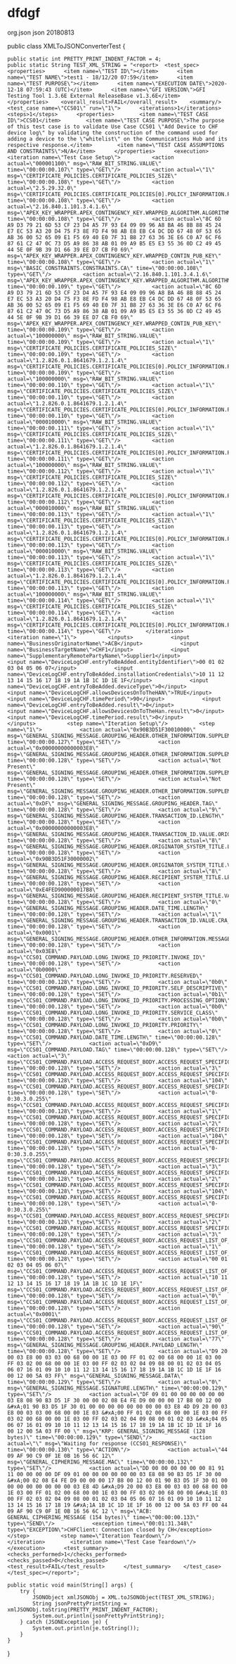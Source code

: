 dfdgf
=====

  <dependency>
  <groupId>org.json</groupId>
  <artifactId>json</artifactId>
  <version>20180813</version>
  </dependency>  

public class XMLToJSONConverterTest {

    public static int PRETTY_PRINT_INDENT_FACTOR = 4;
    public static String TEST_XML_STRING = "<report>  <test_spec>    <properties>      <item name=\"TEST ID\"></item>      <item name=\"TEST NAME\">test1 - 18/12/20 07:59</item>      <item name=\"TEST PURPOSE\"></item>      <item name=\"EXECUTION DATE\">2020-12-18 07:59:43 (UTC)</item>      <item name=\"GFI VERSION\">GFI Testing Tool 1.3.6E External ReleaseBase v1.3.6E</item>    </properties>    <overall_result>FAIL</overall_result>    <summary/>    <test_case name=\"CCS01\" run=\"1\">      <iterations>1</iterations>      <steps>1</steps>      <properties>        <item name=\"TEST CASE ID\">CCS01</item>        <item name=\"TEST CASE PURPOSE\">The purpose of this test case is to validate Use Case CCS01 \"Add Device to CHF device log\" by validating the construction of the command used for adding a device to the \"whitelist\" on the Communications Hub and its respective response.</item>        <item name=\"TEST CASE ASSUMPTIONS AND CONSTRAINTS\">N/A</item>      </properties>      <execution>        <iteration name=\"Test Case Setup\">          <action actual=\"000001100\" msg=\"RAW_BIT_STRING.VALUE\" time=\"00:00:00.107\" type=\"GET\"/>          <action actual=\"1\" msg=\"CERTIFICATE_POLICIES.CERTIFICATE_POLICIES_SIZE\" time=\"00:00:00.108\" type=\"GET\"/>          <action actual=\"2.5.29.32.0\" msg=\"CERTIFICATE_POLICIES.CERTIFICATE_POLICIES[0].POLICY_INFORMATION.POLICY_IDENTIFIER\" time=\"00:00:00.108\" type=\"GET\"/>          <action actual=\"2.16.840.1.101.3.4.1.6\" msg=\"APEX_KEY_WRAPPER.APEX_CONTINGENCY_KEY.WRAPPED_ALGORITHM.ALGORITHM\" time=\"00:00:00.108\" type=\"GET\"/>          <action actual=\"8C 6D A9 D3 79 21 6D 53 CF 23 D4 A5 7F 93 E4 09 09 96 A8 BA 46 8B 88 45 24 E7 EC 53 A3 20 D4 75 F3 8E FD F4 98 AB E8 EB C4 DC DD 67 48 0F 53 65 AB 36 00 52 65 09 E1 F5 69 40 E0 7F 31 B8 27 63 36 3E E6 C0 A7 6C F6 87 61 C2 47 0C 73 D5 A9 86 38 AB 01 09 A9 B5 E5 E3 55 36 0D C2 49 45 44 5E 0F 9B 39 D1 66 39 EE D7 CB F0 69\" msg=\"APEX_KEY_WRAPPER.APEX_CONTINGENCY_KEY.WRAPPED_CONTIN_PUB_KEY\" time=\"00:00:00.108\" type=\"GET\"/>          <action actual=\"1\" msg=\"BASIC_CONSTRAINTS.CONSTRAINTS.CA\" time=\"00:00:00.108\" type=\"GET\"/>          <action actual=\"2.16.840.1.101.3.4.1.6\" msg=\"APEX_KEY_WRAPPER.APEX_CONTINGENCY_KEY.WRAPPED_ALGORITHM.ALGORITHM\" time=\"00:00:00.109\" type=\"GET\"/>          <action actual=\"8C 6D A9 D3 79 21 6D 53 CF 23 D4 A5 7F 93 E4 09 09 96 A8 BA 46 8B 88 45 24 E7 EC 53 A3 20 D4 75 F3 8E FD F4 98 AB E8 EB C4 DC DD 67 48 0F 53 65 AB 36 00 52 65 09 E1 F5 69 40 E0 7F 31 B8 27 63 36 3E E6 C0 A7 6C F6 87 61 C2 47 0C 73 D5 A9 86 38 AB 01 09 A9 B5 E5 E3 55 36 0D C2 49 45 44 5E 0F 9B 39 D1 66 39 EE D7 CB F0 69\" msg=\"APEX_KEY_WRAPPER.APEX_CONTINGENCY_KEY.WRAPPED_CONTIN_PUB_KEY\" time=\"00:00:00.109\" type=\"GET\"/>          <action actual=\"100000000\" msg=\"RAW_BIT_STRING.VALUE\" time=\"00:00:00.109\" type=\"GET\"/>          <action actual=\"1\" msg=\"CERTIFICATE_POLICIES.CERTIFICATE_POLICIES_SIZE\" time=\"00:00:00.109\" type=\"GET\"/>          <action actual=\"1.2.826.0.1.8641679.1.2.1.4\" msg=\"CERTIFICATE_POLICIES.CERTIFICATE_POLICIES[0].POLICY_INFORMATION.POLICY_IDENTIFIER\" time=\"00:00:00.109\" type=\"GET\"/>          <action actual=\"100000000\" msg=\"RAW_BIT_STRING.VALUE\" time=\"00:00:00.110\" type=\"GET\"/>          <action actual=\"1\" msg=\"CERTIFICATE_POLICIES.CERTIFICATE_POLICIES_SIZE\" time=\"00:00:00.110\" type=\"GET\"/>          <action actual=\"1.2.826.0.1.8641679.1.2.1.4\" msg=\"CERTIFICATE_POLICIES.CERTIFICATE_POLICIES[0].POLICY_INFORMATION.POLICY_IDENTIFIER\" time=\"00:00:00.110\" type=\"GET\"/>          <action actual=\"000010000\" msg=\"RAW_BIT_STRING.VALUE\" time=\"00:00:00.111\" type=\"GET\"/>          <action actual=\"1\" msg=\"CERTIFICATE_POLICIES.CERTIFICATE_POLICIES_SIZE\" time=\"00:00:00.111\" type=\"GET\"/>          <action actual=\"1.2.826.0.1.8641679.1.2.1.4\" msg=\"CERTIFICATE_POLICIES.CERTIFICATE_POLICIES[0].POLICY_INFORMATION.POLICY_IDENTIFIER\" time=\"00:00:00.111\" type=\"GET\"/>          <action actual=\"100000000\" msg=\"RAW_BIT_STRING.VALUE\" time=\"00:00:00.112\" type=\"GET\"/>          <action actual=\"1\" msg=\"CERTIFICATE_POLICIES.CERTIFICATE_POLICIES_SIZE\" time=\"00:00:00.112\" type=\"GET\"/>          <action actual=\"1.2.826.0.1.8641679.1.2.1.4\" msg=\"CERTIFICATE_POLICIES.CERTIFICATE_POLICIES[0].POLICY_INFORMATION.POLICY_IDENTIFIER\" time=\"00:00:00.112\" type=\"GET\"/>          <action actual=\"000010000\" msg=\"RAW_BIT_STRING.VALUE\" time=\"00:00:00.113\" type=\"GET\"/>          <action actual=\"1\" msg=\"CERTIFICATE_POLICIES.CERTIFICATE_POLICIES_SIZE\" time=\"00:00:00.113\" type=\"GET\"/>          <action actual=\"1.2.826.0.1.8641679.1.2.1.4\" msg=\"CERTIFICATE_POLICIES.CERTIFICATE_POLICIES[0].POLICY_INFORMATION.POLICY_IDENTIFIER\" time=\"00:00:00.113\" type=\"GET\"/>          <action actual=\"000010000\" msg=\"RAW_BIT_STRING.VALUE\" time=\"00:00:00.113\" type=\"GET\"/>          <action actual=\"1\" msg=\"CERTIFICATE_POLICIES.CERTIFICATE_POLICIES_SIZE\" time=\"00:00:00.113\" type=\"GET\"/>          <action actual=\"1.2.826.0.1.8641679.1.2.1.4\" msg=\"CERTIFICATE_POLICIES.CERTIFICATE_POLICIES[0].POLICY_INFORMATION.POLICY_IDENTIFIER\" time=\"00:00:00.113\" type=\"GET\"/>          <action actual=\"100000000\" msg=\"RAW_BIT_STRING.VALUE\" time=\"00:00:00.114\" type=\"GET\"/>          <action actual=\"1\" msg=\"CERTIFICATE_POLICIES.CERTIFICATE_POLICIES_SIZE\" time=\"00:00:00.114\" type=\"GET\"/>          <action actual=\"1.2.826.0.1.8641679.1.2.1.4\" msg=\"CERTIFICATE_POLICIES.CERTIFICATE_POLICIES[0].POLICY_INFORMATION.POLICY_IDENTIFIER\" time=\"00:00:00.114\" type=\"GET\"/>        </iteration>        <iteration name=\"1\">          <inputs>            <input name=\"BusinessOriginatorName\">ACB</input>            <input name=\"BusinessTargetName\">CHF1</input>            <input name=\"SupplementaryRemotePartyName\">Supplier1</input>            <input name=\"DeviceLogCHF.entryToBeAdded.entityIdentifier\">00 01 02 03 04 05 06 07</input>            <input name=\"DeviceLogCHF.entryToBeAdded.installationCredentials\">10 11 12 13 14 15 16 17 18 19 1A 1B 1C 1D 1E 1F</input>            <input name=\"DeviceLogCHF.entryToBeAdded.deviceType\">0</input>            <input name=\"DeviceLogCHF.allowsDevicesOnToTheHAN\">TRUE</input>            <input name=\"DeviceLogCHF.timePeriod\">90</input>            <input name=\"DeviceLogCHF.entryToBeAdded.result\">0</input>            <input name=\"DeviceLogCHF.allowsDevicesOnToTheHan.result\">0</input>            <input name=\"DeviceLogCHF.timePeriod.result\">0</input>          </inputs>          <step name=\"Iteration Setup\"/>          <step name=\"1\">            <action actual=\"0x90B3D51F30010000\" msg=\"GENERAL_SIGNING_MESSAGE.GROUPING_HEADER.OTHER_INFORMATION.SUPPLEMENTARY_REMOTE_PARTY_ID\" time=\"00:00:00.127\" type=\"SET\"/>            <action actual=\"0x00000000000003E8\" msg=\"GENERAL_SIGNING_MESSAGE.GROUPING_HEADER.OTHER_INFORMATION.SUPPLEMENTARY_REMOTE_PARTY_COUNTER\" time=\"00:00:00.128\" type=\"SET\"/>            <action actual=\"Not Present\" msg=\"GENERAL_SIGNING_MESSAGE.GROUPING_HEADER.OTHER_INFORMATION.SUPPLEMENTARY_ORIGINATOR_COUNTER\" time=\"00:00:00.128\" type=\"SET\"/>            <action actual=\"Not Present\" msg=\"GENERAL_SIGNING_MESSAGE.GROUPING_HEADER.OTHER_INFORMATION.SUPPLEMENTARY_REMOTE_PARTY_KEY_AGREEMENT_CERTIFICATE\" time=\"00:00:00.128\" type=\"SET\"/>            <action actual=\"0xDF\" msg=\"GENERAL_SIGNING_MESSAGE.GROUPING_HEADER.TAG\" time=\"00:00:00.128\" type=\"SET\"/>            <action actual=\"9\" msg=\"GENERAL_SIGNING_MESSAGE.GROUPING_HEADER.TRANSACTION_ID.LENGTH\" time=\"00:00:00.128\" type=\"SET\"/>            <action actual=\"0x00000000000003E8\" msg=\"GENERAL_SIGNING_MESSAGE.GROUPING_HEADER.TRANSACTION_ID.VALUE.ORIGINATOR_COUNTER\" time=\"00:00:00.128\" type=\"SET\"/>            <action actual=\"8\" msg=\"GENERAL_SIGNING_MESSAGE.GROUPING_HEADER.ORIGINATOR_SYSTEM_TITLE.LENGTH\" time=\"00:00:00.128\" type=\"SET\"/>            <action actual=\"0x90B3D51F30000002\" msg=\"GENERAL_SIGNING_MESSAGE.GROUPING_HEADER.ORIGINATOR_SYSTEM_TITLE.VALUE\" time=\"00:00:00.128\" type=\"SET\"/>            <action actual=\"8\" msg=\"GENERAL_SIGNING_MESSAGE.GROUPING_HEADER.RECIPIENT_SYSTEM_TITLE.LENGTH\" time=\"00:00:00.128\" type=\"SET\"/>            <action actual=\"0xE4FED900000017B8\" msg=\"GENERAL_SIGNING_MESSAGE.GROUPING_HEADER.RECIPIENT_SYSTEM_TITLE.VALUE\" time=\"00:00:00.128\" type=\"SET\"/>            <action actual=\"0\" msg=\"GENERAL_SIGNING_MESSAGE.GROUPING_HEADER.DATE_TIME.LENGTH\" time=\"00:00:00.128\" type=\"SET\"/>            <action actual=\"1\" msg=\"GENERAL_SIGNING_MESSAGE.GROUPING_HEADER.TRANSACTION_ID.VALUE.CRA_FLAG\" time=\"00:00:00.128\" type=\"SET\"/>            <action actual=\"0x0001\" msg=\"GENERAL_SIGNING_MESSAGE.GROUPING_HEADER.OTHER_INFORMATION.MESSAGE_CODE\" time=\"00:00:00.128\" type=\"SET\"/>            <action actual=\"0x03E8\" msg=\"CCS01_COMMAND.PAYLOAD.LONG_INVOKE_ID_PRIORITY.INVOKE_ID\" time=\"00:00:00.128\" type=\"SET\"/>            <action actual=\"0b0000\" msg=\"CCS01_COMMAND.PAYLOAD.LONG_INVOKE_ID_PRIORITY.RESERVED\" time=\"00:00:00.128\" type=\"SET\"/>            <action actual=\"0b0\" msg=\"CCS01_COMMAND.PAYLOAD.LONG_INVOKE_ID_PRIORITY.SELF_DESCRIPTIVE\" time=\"00:00:00.128\" type=\"SET\"/>            <action actual=\"0b1\" msg=\"CCS01_COMMAND.PAYLOAD.LONG_INVOKE_ID_PRIORITY.PROCESSING_OPTION\" time=\"00:00:00.128\" type=\"SET\"/>            <action actual=\"0b0\" msg=\"CCS01_COMMAND.PAYLOAD.LONG_INVOKE_ID_PRIORITY.SERVICE_CLASS\" time=\"00:00:00.128\" type=\"SET\"/>            <action actual=\"0b0\" msg=\"CCS01_COMMAND.PAYLOAD.LONG_INVOKE_ID_PRIORITY.PRIORITY\" time=\"00:00:00.128\" type=\"SET\"/>            <action actual=\"0\" msg=\"CCS01_COMMAND.PAYLOAD.DATE_TIME.LENGTH\" time=\"00:00:00.128\" type=\"SET\"/>            <action actual=\"0xD9\" msg=\"CCS01_COMMAND.PAYLOAD.TAG\" time=\"00:00:00.128\" type=\"SET\"/>            <action actual=\"3\" msg=\"CCS01_COMMAND.PAYLOAD.ACCESS_REQUEST_BODY.ACCESS_REQUEST_SPECIFICATION.NUMBER_OF_REQUESTS\" time=\"00:00:00.128\" type=\"SET\"/>            <action actual=\"3\" msg=\"CCS01_COMMAND.PAYLOAD.ACCESS_REQUEST_BODY.ACCESS_REQUEST_SPECIFICATION.REQUESTS.DEVICE_LOG_CHF_ADD_ENTRY.ACCCESS_REQUEST_TYPE\" time=\"00:00:00.128\" type=\"SET\"/>            <action actual=\"104\" msg=\"CCS01_COMMAND.PAYLOAD.ACCESS_REQUEST_BODY.ACCESS_REQUEST_SPECIFICATION.REQUESTS.DEVICE_LOG_CHF_ADD_ENTRY.ATTRIBUTE_DESCRIPTOR.CLASS_ID\" time=\"00:00:00.128\" type=\"SET\"/>            <action actual=\"0-0:30.3.0.255\" msg=\"CCS01_COMMAND.PAYLOAD.ACCESS_REQUEST_BODY.ACCESS_REQUEST_SPECIFICATION.REQUESTS.DEVICE_LOG_CHF_ADD_ENTRY.ATTRIBUTE_DESCRIPTOR.OBIS_CODE\" time=\"00:00:00.128\" type=\"SET\"/>            <action actual=\"1\" msg=\"CCS01_COMMAND.PAYLOAD.ACCESS_REQUEST_BODY.ACCESS_REQUEST_SPECIFICATION.REQUESTS.DEVICE_LOG_CHF_ADD_ENTRY.ATTRIBUTE_DESCRIPTOR.ID\" time=\"00:00:00.128\" type=\"SET\"/>            <action actual=\"2\" msg=\"CCS01_COMMAND.PAYLOAD.ACCESS_REQUEST_BODY.ACCESS_REQUEST_SPECIFICATION.REQUESTS.DEVICE_LOG_CHF_TIMEPERIOD.ACCCESS_REQUEST_TYPE\" time=\"00:00:00.128\" type=\"SET\"/>            <action actual=\"104\" msg=\"CCS01_COMMAND.PAYLOAD.ACCESS_REQUEST_BODY.ACCESS_REQUEST_SPECIFICATION.REQUESTS.DEVICE_LOG_CHF_TIMEPERIOD.ATTRIBUTE_DESCRIPTOR.CLASS_ID\" time=\"00:00:00.128\" type=\"SET\"/>            <action actual=\"0-0:30.3.0.255\" msg=\"CCS01_COMMAND.PAYLOAD.ACCESS_REQUEST_BODY.ACCESS_REQUEST_SPECIFICATION.REQUESTS.DEVICE_LOG_CHF_TIMEPERIOD.ATTRIBUTE_DESCRIPTOR.OBIS_CODE\" time=\"00:00:00.128\" type=\"SET\"/>            <action actual=\"3\" msg=\"CCS01_COMMAND.PAYLOAD.ACCESS_REQUEST_BODY.ACCESS_REQUEST_SPECIFICATION.REQUESTS.DEVICE_LOG_CHF_TIMEPERIOD.ATTRIBUTE_DESCRIPTOR.ID\" time=\"00:00:00.128\" type=\"SET\"/>            <action actual=\"2\" msg=\"CCS01_COMMAND.PAYLOAD.ACCESS_REQUEST_BODY.ACCESS_REQUEST_SPECIFICATION.REQUESTS.DEVICE_LOG_CHF_ALLOWS_DEVICES_ON_TO_THE_HAN.ACCCESS_REQUEST_TYPE\" time=\"00:00:00.128\" type=\"SET\"/>            <action actual=\"104\" msg=\"CCS01_COMMAND.PAYLOAD.ACCESS_REQUEST_BODY.ACCESS_REQUEST_SPECIFICATION.REQUESTS.DEVICE_LOG_CHF_ALLOWS_DEVICES_ON_TO_THE_HAN.ATTRIBUTE_DESCRIPTOR.CLASS_ID\" time=\"00:00:00.128\" type=\"SET\"/>            <action actual=\"0-0:30.3.0.255\" msg=\"CCS01_COMMAND.PAYLOAD.ACCESS_REQUEST_BODY.ACCESS_REQUEST_SPECIFICATION.REQUESTS.DEVICE_LOG_CHF_ALLOWS_DEVICES_ON_TO_THE_HAN.ATTRIBUTE_DESCRIPTOR.OBIS_CODE\" time=\"00:00:00.128\" type=\"SET\"/>            <action actual=\"2\" msg=\"CCS01_COMMAND.PAYLOAD.ACCESS_REQUEST_BODY.ACCESS_REQUEST_SPECIFICATION.REQUESTS.DEVICE_LOG_CHF_ALLOWS_DEVICES_ON_TO_THE_HAN.ATTRIBUTE_DESCRIPTOR.ID\" time=\"00:00:00.128\" type=\"SET\"/>            <action actual=\"3\" msg=\"CCS01_COMMAND.PAYLOAD.ACCESS_REQUEST_BODY.ACCESS_REQUEST_LIST_OF_DATA.NUMBER_OF_REQUEST_PARAMETERS\" time=\"00:00:00.128\" type=\"SET\"/>            <action actual=\"1\" msg=\"CCS01_COMMAND.PAYLOAD.ACCESS_REQUEST_BODY.ACCESS_REQUEST_LIST_OF_DATA.REQUEST_PARAMETERS.DEVICE_LOG_CHF_ADD_ENTRY.METHOD_INPUT_ENTRY_TO_BE_ADDED_CREDENTIALS_TYPE\" time=\"00:00:00.128\" type=\"SET\"/>            <action actual=\"00 01 02 03 04 05 06 07\" msg=\"CCS01_COMMAND.PAYLOAD.ACCESS_REQUEST_BODY.ACCESS_REQUEST_LIST_OF_DATA.REQUEST_PARAMETERS.DEVICE_LOG_CHF_ADD_ENTRY.METHOD_INPUT_ENTRY_TO_BE_ADDED_ENTITY_IDENTIFIER\" time=\"00:00:00.128\" type=\"SET\"/>            <action actual=\"10 11 12 13 14 15 16 17 18 19 1A 1B 1C 1D 1E 1F\" msg=\"CCS01_COMMAND.PAYLOAD.ACCESS_REQUEST_BODY.ACCESS_REQUEST_LIST_OF_DATA.REQUEST_PARAMETERS.DEVICE_LOG_CHF_ADD_ENTRY.METHOD_INPUT_ENTRY_TO_BE_ADDED_INSTALLATION_CREDENTIALS\" time=\"00:00:00.128\" type=\"SET\"/>            <action actual=\"0\" msg=\"CCS01_COMMAND.PAYLOAD.ACCESS_REQUEST_BODY.ACCESS_REQUEST_LIST_OF_DATA.REQUEST_PARAMETERS.DEVICE_LOG_CHF_ADD_ENTRY.METHOD_INPUT_ENTRY_TO_BE_ADDED_DEVICE_TYPE\" time=\"00:00:00.128\" type=\"SET\"/>            <action actual=\"0x0001\" msg=\"CCS01_COMMAND.PAYLOAD.ACCESS_REQUEST_BODY.ACCESS_REQUEST_LIST_OF_DATA.REQUEST_PARAMETERS.DEVICE_LOG_CHF_ALLOWS_DEVICES_ON_TO_THE_HAN\" time=\"00:00:00.128\" type=\"SET\"/>            <action actual=\"90\" msg=\"CCS01_COMMAND.PAYLOAD.ACCESS_REQUEST_BODY.ACCESS_REQUEST_LIST_OF_DATA.REQUEST_PARAMETERS.DEVICE_LOG_CHF_TIMEPERIOD\" time=\"00:00:00.128\" type=\"SET\"/>            <action actual=\"77\" msg=\"GENERAL_SIGNING_MESSAGE.GROUPING_HEADER.PAYLOAD_LENGTH\" time=\"00:00:00.128\" type=\"SET\"/>            <action actual=\"D9 20 00 03 E8 00 03 03 00 68 00 00 1E 03 00 FF 01 02 00 68 00 00 1E 03 00 FF 03 02 00 68 00 00 1E 03 00 FF 02 03 02 04 09 08 00 01 02 03 04 05 06 07 16 01 09 10 10 11 12 13 14 15 16 17 18 19 1A 1B 1C 1D 1E 1F 16 00 12 00 5A 03 FF\" msg=\"GENERAL_SIGNING_MESSAGE.DATA\" time=\"00:00:00.129\" type=\"SET\"/>            <action actual=\"0\" msg=\"GENERAL_SIGNING_MESSAGE.SIGNATURE.LENGTH\" time=\"00:00:00.129\" type=\"SET\"/>            <action actual=\"DF 09 01 00 00 00 00 00 00 03 E8 08 90 B3 D5 1F 30 00 00 02 08 E4 FE D9 00 00 00 17 B8 00 12 00 &#xA;01 90 B3 D5 1F 30 01 00 00 00 00 00 00 00 00 03 E8 4D D9 20 00 03 E8 00 03 03 00 68 00 00 1E 03 &#xA;00 FF 01 02 00 68 00 00 1E 03 00 FF 03 02 00 68 00 00 1E 03 00 FF 02 03 02 04 09 08 00 01 02 03 &#xA;04 05 06 07 16 01 09 10 10 11 12 13 14 15 16 17 18 19 1A 1B 1C 1D 1E 1F 16 00 12 00 5A 03 FF 00 \" msg=\"KRP: GENERAL_SIGNING_MESSAGE (128 bytes)\" time=\"00:00:00.129\" type=\"SEND\"/>            <action actual=\"\" msg=\"Waiting for response (CCS01_RESPONSE)\" time=\"00:00:00.130\" type=\"ACTION\"/>            <action actual=\"44 09 AF 90 C9 0F 1E 0B 16 56 6C 12\" msg=\"GENERAL_CIPHERING_MESSAGE.MAC\" time=\"00:00:00.132\" type=\"SET\"/>            <action actual=\"DD 00 00 00 00 00 00 81 91 11 00 00 00 00 DF 09 01 00 00 00 00 00 00 03 E8 08 90 B3 D5 1F 30 00 &#xA;00 02 08 E4 FE D9 00 00 00 17 B8 00 12 00 01 90 B3 D5 1F 30 01 00 00 00 00 00 00 00 00 03 E8 4D &#xA;D9 20 00 03 E8 00 03 03 00 68 00 00 1E 03 00 FF 01 02 00 68 00 00 1E 03 00 FF 03 02 00 68 00 00 &#xA;1E 03 00 FF 02 03 02 04 09 08 00 01 02 03 04 05 06 07 16 01 09 10 10 11 12 13 14 15 16 17 18 19 &#xA;1A 1B 1C 1D 1E 1F 16 00 12 00 5A 03 FF 00 44 09 AF 90 C9 0F 1E 0B 16 56 6C 12 \" msg=\"ACB: GENERAL_CIPHERING_MESSAGE (154 bytes)\" time=\"00:00:00.133\" type=\"SEND\"/>            <exception time=\"00:01:31.348\" type=\"EXCEPTION\">CHFClient: Connection closed by CH</exception>          </step>          <step name=\"Iteration Teardown\"/>        </iteration>        <iteration name=\"Test Case Teardown\"/>      </execution>      <test_summary>        <checks_performed>1</checks_performed>        <checks_passed>0</checks_passed>        <test_result>FAIL</test_result>      </test_summary>    </test_case>  </test_spec></report>";
        
    public static void main(String[] args) {
        try {
            JSONObject xmlJSONObj = XML.toJSONObject(TEST_XML_STRING);
            String jsonPrettyPrintString = xmlJSONObj.toString(PRETTY_PRINT_INDENT_FACTOR);
            System.out.println(jsonPrettyPrintString);
        } catch (JSONException je) {
            System.out.println(je.toString());
        }
    }
}
